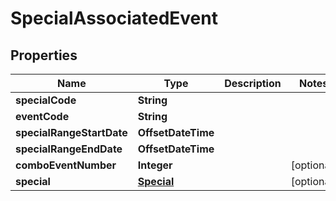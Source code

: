 

# SpecialAssociatedEvent


## Properties

| Name | Type | Description | Notes |
|------------ | ------------- | ------------- | -------------|
|**specialCode** | **String** |  |  |
|**eventCode** | **String** |  |  |
|**specialRangeStartDate** | **OffsetDateTime** |  |  |
|**specialRangeEndDate** | **OffsetDateTime** |  |  |
|**comboEventNumber** | **Integer** |  |  [optional] |
|**special** | [**Special**](Special.md) |  |  [optional] |




